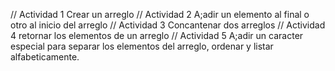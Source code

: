 // Actividad 1
Crear un arreglo
// Actividad 2
A;adir un elemento al final o otro al inicio del arreglo
// Actividad 3
Concantenar dos arreglos
// Actividad 4
retornar los elementos de un arreglo
// Actividad 5
A;adir un caracter especial para separar los elementos del arreglo, ordenar y listar alfabeticamente.
